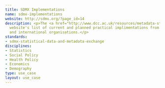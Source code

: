 ```yaml
---
title: SDMX Implementations
name: sdmx-implementations
website: http://sdmx.org/?page_id=14
description: <p>The <a href="http://www.dcc.ac.uk/resources/metadata-standards/sdmx-statistical-data-and-metadata-exchange">SDMX</a>
  website's list of current and planned practical implimentations from national
  and international organisations.</p>
standards:
- sdmx-statistical-data-and-metadata-exchange
disciplines:
- Statistics
- Social Policy
- Health Policy
- Economics
- Demography
type: use_case
layout: use_case
---
```


